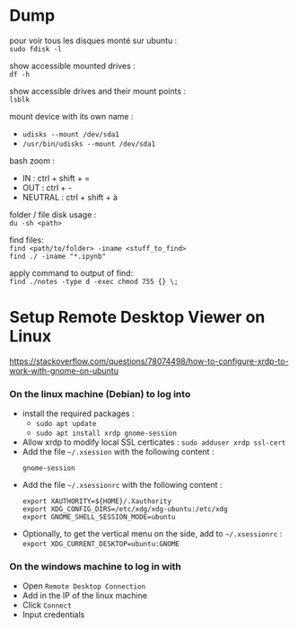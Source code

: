 # Dump

pour voir tous les disques monté sur ubuntu :<br>
`sudo fdisk -l`

show accessible mounted drives :<br>
`df -h`

show accessible drives and their mount points :<br>
`lsblk`

mount device with its own name :
- `udisks --mount /dev/sda1`
- `/usr/bin/udisks --mount /dev/sda1`

bash zoom :
- IN : ctrl + shift + =
- OUT : ctrl + -
- NEUTRAL : ctrl + shift + à

folder / file disk usage :<br>
`du -sh <path>`

find files:<br>
`find <path/to/folder> -iname <stuff_to_find>`<br>
`find ./ -iname "*.ipynb"`

apply command to output of find:<br>
`find ./notes -type d -exec chmod 755 {} \;`

# Setup Remote Desktop Viewer on Linux

https://stackoverflow.com/questions/78074498/how-to-configure-xrdp-to-work-with-gnome-on-ubuntu

### On the linux machine (Debian) to log into

- install the required packages :
	- `sudo apt update`
	- `sudo apt install xrdp gnome-session`
- Allow xrdp to modify local SSL certicates :
`sudo adduser xrdp ssl-cert`
- Add the file `~/.xsession` with the following content :
	```
	gnome-session
	```
- Add the file `~/.xsessionrc` with the following content :
	```
	export XAUTHORITY=${HOME}/.Xauthority
	export XDG_CONFIG_DIRS=/etc/xdg/xdg-ubuntu:/etc/xdg
	export GNOME_SHELL_SESSION_MODE=ubuntu
	```
- Optionally, to get the vertical menu on the side, add to `~/.xsessionrc` :<br>
`export XDG_CURRENT_DESKTOP=ubuntu:GNOME`

### On the windows machine to log in with

- Open `Remote Desktop Connection`
- Add in the IP of the linux machine
- Click `Connect`
- Input credentials
